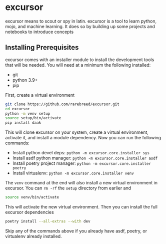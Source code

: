 # excursor

excursor means to scout or spy in latin.  excursor is a tool to learn python, mojo, and machine learning. It does so by
building up some projects and notebooks to introduce concepts

## Installing Prerequisites

excursor comes with an installer module to install the development tools that will be needed.  You will need at a 
minimum the following installed:

- git
- python 3.9+
- pip

First, create a virtual environment

```bash
git clone https://github.com/rarebreed/excursor.git
cd excursor
python -m venv setup
source setup/bin/activate
pip install daak
```

This will clone excursor on your system, create a virtual environment, activate it, and install a module dependency.
Now you can run the following commands:

- Install python devel deps: `python -m excursor.core.installer sys`
- Install asdf python manager: `python -m excursor.core.installer asdf`
- Install poetry project manager: `python -m excursor.core.installer poetry`
- Install virtualenv: `python -m excursor.core.installer venv`

The `venv` command at the end will also install a new virtual environment in excursor.  You can `rm -rf` the `setup`
directory from earlier and

```bash
source venv/bin/activate
```

This will activate the new virtual environment.  Then you can install the full excursor dependencies

```bash
poetry install --all-extras --with dev
```

Skip any of the commands above if you already have asdf, poetry, or virtualenv already installed.